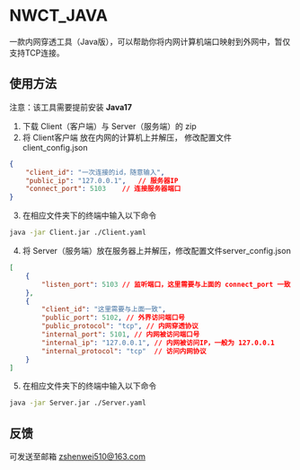 # NWCT_JAVA

一款内网穿透工具（Java版），可以帮助你将内网计算机端口映射到外网中，暂仅支持TCP连接。

## 使用方法

注意：该工具需要提前安装 **Java17**

1. 下载 Client（客户端）与 Server（服务端）的 zip
2. 将 Client客户端 放在内网的计算机上并解压，
修改配置文件 client_config.json

```json
{
    "client_id": "一次连接的id，随意输入",
    "public_ip": "127.0.0.1",   // 服务器IP
    "connect_port": 5103    // 连接服务器端口
}
```

3. 在相应文件夹下的终端中输入以下命令

```bash
java -jar Client.jar ./Client.yaml
```

4. 将 Server（服务端）放在服务器上并解压，修改配置文件server_config.json

```json
[
    {
		"listen_port": 5103 // 监听端口，这里需要与上面的 connect_port 一致
	},
	{
		"client_id": "这里需要与上面一致",
		"public_port": 5102, // 外界访问端口号
		"public_protocol": "tcp", // 内网穿透协议
		"internal_port": 5101, // 内网被访问端口号
		"internal_ip": "127.0.0.1", // 内网被访问IP，一般为 127.0.0.1
		"internal_protocol": "tcp"  // 访问内网协议
	}
]
```

5. 在相应文件夹下的终端中输入以下命令

```bash
java -jar Server.jar ./Server.yaml
```

## 反馈

可发送至邮箱 zshenwei510@163.com
